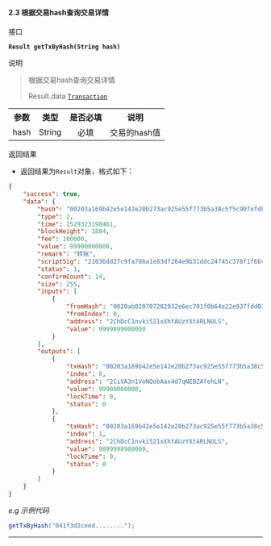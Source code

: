 #### 2.3 根据交易hash查询交易详情
接口

**`Result getTxByHash(String hash)`**

说明

> 根据交易hash查询交易详情
>
> Result.data <a href="#Transaction">`Transaction`</a>

<table>
    <tr>
        <th align="center">参数</th>
        <th align="center">类型</th>
        <th align="center">是否必填</th>
        <th align="center">说明</th>
    </tr>
    <tr>
        <td align="center">hash</td>
        <td align="center">String</td>
        <td align="center">必填</td>
        <td align="center">交易的hash值</td>
    </tr>
    </table>

返回结果  

- 返回结果为`Result`对象，格式如下：

```json
{
    "success": true,
    "data": {
        "hash": "00203a169b42e5e142e20b273ac925e55f773b5a38c5f5c907efdbc43abb7d7a67b2",
        "type": 2,
        "time": 1529323198461,
        "blockHeight": 1884,
        "fee": 100000,
        "value": 99900000000,
        "remark": "转账",
        "scriptSig": "21036dd27c9fa786a1e83df204e9b31ddc24745c378f1f6b42731d07f05347167c0000473045022100ff3372711d78eb554be331aa40cd7af246641ecd3bc06f2fdca7faefb25f74e50220743a2f2d9d01b5a77a878349b996cbe4953af5d1a946519a5ce4d1129cf99848",
        "status": 1,
        "confirmCount": 14,
        "size": 255,
        "inputs": [
            {
                "fromHash": "0020ab020707282932e6ec701f0b64e22e937fdd03ce9b37aab498aed2e00b6fa8e7",
                "fromIndex": 0,
                "address": "2ChDcC1nvki521xXhYAUzYXt4RLNULS",
                "value": 9999899000000
            }
        ],
        "outputs": [
            {
                "txHash": "00203a169b42e5e142e20b273ac925e55f773b5a38c5f5c907efdbc43abb7d7a67b2",
                "index": 0,
                "address": "2CiVA3n1VoNQobAax4d7qNEBZAfehLN",
                "value": 99900000000,
                "lockTime": 0,
                "status": 0
            },
            {
                "txHash": "00203a169b42e5e142e20b273ac925e55f773b5a38c5f5c907efdbc43abb7d7a67b2",
                "index": 1,
                "address": "2ChDcC1nvki521xXhYAUzYXt4RLNULS",
                "value": 9899998900000,
                "lockTime": 0,
                "status": 0
            }
        ]
    }
}
```
*e.g 示例代码*

```java
getTxByHash("041f3d2ceed........");
```
---
